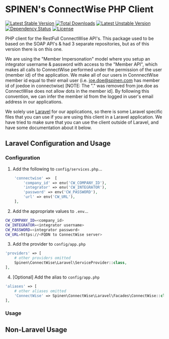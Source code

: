 # SPINEN's ConnectWise PHP Client

[![Latest Stable Version](https://poser.pugx.org/spinen/connectwise-php-client/v/stable)](https://packagist.org/packages/spinen/connectwise-php-client)
[![Total Downloads](https://poser.pugx.org/spinen/connectwise-php-client/downloads)](https://packagist.org/packages/spinen/connectwise-php-client)
[![Latest Unstable Version](https://poser.pugx.org/spinen/connectwise-php-client/v/unstable)](https://packagist.org/packages/spinen/connectwise-php-client)
[![Dependency Status](https://www.versioneye.com/php/spinen:connectwise-php-client/0.1.1/badge.svg)](https://www.versioneye.com/php/spinen:connectwise-php-client/0.1.1)
[![License](https://poser.pugx.org/spinen/connectwise-php-client/license)](https://packagist.org/packages/spinen/connectwise-php-client)

PHP client for the RestFull ConnectWise API's.  This package used to be based on the SOAP API's & had 3 separate 
repositories, but as of this version there is on this one.

We are using the "Member Impersonation" model where you setup an integrator username & password with access to the 
"Member API", which makes all calls to ConnectWise performed under the permission of the user (member id) of the 
application.  We make all of our users in ConnnectWise member id equal to their email user (i.e. joe.doe@spinen.com has
member id of joedoe in connectwise) [NOTE: The "." was removed from joe.doe as ConnectWise does not allow dots in the
member id].  By following this convention, we can infer the member id from the logged in user's email address in our
applications.

We solely use [Laravel](http://www.laravel.com) for our applications, so there is some Laravel specific files that you 
can use if you are using this client in a Laravel application.  We have tried to make sure that you can use the client
outside of Laravel, and have some documentation about it below.

## Laravel Configuration and Usage

### Configuration

1. Add the following to ```config/services.php```...

```php
    'connectwise' =>  [
        'company_id' => env('CW_COMPANY_ID'),
        'integrator' => env('CW_INTEGRATOR'),
        'password' => env('CW_PASSWORD'),
        'url' => env('CW_URL'),
    ],
```

2. Add the appropriate values to ```.env```...

```bash
CW_COMPANY_ID=<company_id>
CW_INTEGRATOR=<integrator username>
CW_PASSWORD=<integrator password>
CW_URL=https://<FQDN to ConnectWise server>
```

3. Add the provider to ```config/app.php```

```php
'providers' => [
    # other providers omitted
    Spinen\ConnectWise\Laravel\ServiceProvider::class,
],
```

4. [Optional] Add the alias to ```config/app.php```

```php
'aliases' => [
    # other aliases omitted
    'ConnectWise' => Spinen\ConnectWise\Laravel\Facades\ConnectWise::class,
],
```

### Usage

## Non-Laravel Usage

